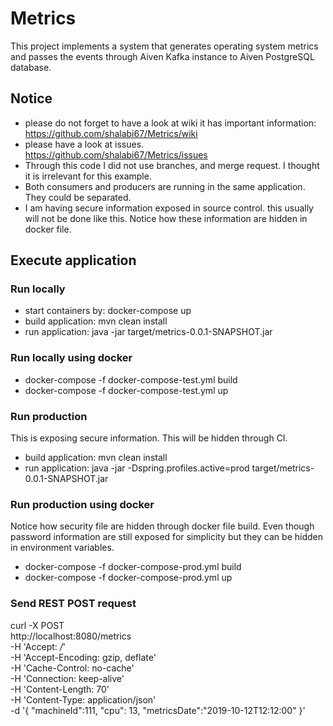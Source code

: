 # Metrics
This project implements a system that generates operating system metrics and passes the events through Aiven Kafka instance to Aiven PostgreSQL database.


## Notice
- please do not forget to have a look at wiki it has important information: https://github.com/shalabi67/Metrics/wiki
- please have a look at issues. https://github.com/shalabi67/Metrics/issues
- Through this code I did not use branches, and merge request. I thought it is irrelevant for this example.
- Both consumers and producers are running in the same application. They could be separated.
- I am having secure information exposed in source control. this usually will not be done like this. Notice how these information are hidden in docker file.

## Execute application
### Run locally
- start containers by: docker-compose up
- build application: mvn clean install
- run application: java -jar target/metrics-0.0.1-SNAPSHOT.jar

### Run locally using docker
- docker-compose -f docker-compose-test.yml build
- docker-compose -f docker-compose-test.yml up

### Run production
This is exposing secure information. This will be hidden through CI.
- build application: mvn clean install
- run application: java -jar -Dspring.profiles.active=prod target/metrics-0.0.1-SNAPSHOT.jar

### Run production using docker
Notice how security file are hidden through docker file build. 
Even though password information are still exposed for simplicity but they can be hidden in environment variables.

- docker-compose -f docker-compose-prod.yml build
- docker-compose -f docker-compose-prod.yml up

### Send REST POST request
curl -X POST \
  http://localhost:8080/metrics \
  -H 'Accept: */*' \
  -H 'Accept-Encoding: gzip, deflate' \
  -H 'Cache-Control: no-cache' \
  -H 'Connection: keep-alive' \
  -H 'Content-Length: 70' \
  -H 'Content-Type: application/json' \
  -d '{
	"machineId":111,
	"cpu": 13,
	"metricsDate":"2019-10-12T12:12:00"
}'
